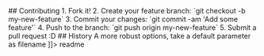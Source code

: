 <snippet>
  <content><![CDATA[
# ${1:Aldelo EXP 2 TXT}
Convert Aldelo default EXP format to a readable txt file.
## Installation
* Install latest Python 3
## Usage
Edit file path in file to file location or 
run file expConvert.py -f <filename> 
## Contributing
1. Fork it!
2. Create your feature branch: `git checkout -b my-new-feature`
3. Commit your changes: `git commit -am 'Add some feature'`
4. Push to the branch: `git push origin my-new-feature`
5. Submit a pull request :D
## History
A more robust options, take a default parameter as filename
]]></content>
  <tabTrigger>readme</tabTrigger>
</snippet>